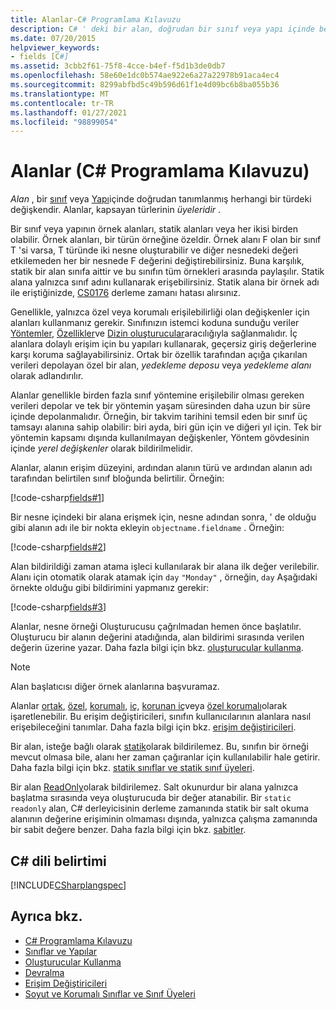 ```yaml
---
title: Alanlar-C# Programlama Kılavuzu
description: C# ' deki bir alan, doğrudan bir sınıf veya yapı içinde belirtilen her türlü tür değişkenidir. Alanlar, kapsayan türlerinin üyeleridir.
ms.date: 07/20/2015
helpviewer_keywords:
- fields [C#]
ms.assetid: 3cbb2f61-75f8-4cce-b4ef-f5d1b3de0db7
ms.openlocfilehash: 58e60e1dc0b574ae922e6a27a22978b91aca4ec4
ms.sourcegitcommit: 8299abfbd5c49b596d61f1e4d09bc6b8ba055b36
ms.translationtype: MT
ms.contentlocale: tr-TR
ms.lasthandoff: 01/27/2021
ms.locfileid: "98899054"
---
```

# <a name="fields-c-programming-guide"></a>Alanlar (C# Programlama Kılavuzu)

*Alan* , bir [sınıf](../../language-reference/keywords/class.md) veya [Yapı](../../language-reference/builtin-types/struct.md)içinde doğrudan tanımlanmış herhangi bir türdeki değişkendir. Alanlar, kapsayan türlerinin *üyeleridir* .

Bir sınıf veya yapının örnek alanları, statik alanları veya her ikisi birden olabilir. Örnek alanları, bir türün örneğine özeldir. Örnek alanı F olan bir sınıf T 'si varsa, T türünde iki nesne oluşturabilir ve diğer nesnedeki değeri etkilemeden her bir nesnede F değerini değiştirebilirsiniz. Buna karşılık, statik bir alan sınıfa aittir ve bu sınıfın tüm örnekleri arasında paylaşılır. Statik alana yalnızca sınıf adını kullanarak erişebilirsiniz. Statik alana bir örnek adı ile eriştiğinizde, [CS0176](../../misc/cs0176.md) derleme zamanı hatası alırsınız.

Genellikle, yalnızca özel veya korumalı erişilebilirliği olan değişkenler için alanları kullanmanız gerekir. Sınıfınızın istemci koduna sunduğu veriler [Yöntemler](./methods.md), [Özellikler](./properties.md)ve [Dizin oluşturucular](../indexers/index.md)aracılığıyla sağlanmalıdır. İç alanlara dolaylı erişim için bu yapıları kullanarak, geçersiz giriş değerlerine karşı koruma sağlayabilirsiniz. Ortak bir özellik tarafından açığa çıkarılan verileri depolayan özel bir alan, *yedekleme deposu* veya *yedekleme alanı* olarak adlandırılır.

Alanlar genellikle birden fazla sınıf yöntemine erişilebilir olması gereken verileri depolar ve tek bir yöntemin yaşam süresinden daha uzun bir süre içinde depolanmalıdır. Örneğin, bir takvim tarihini temsil eden bir sınıf üç tamsayı alanına sahip olabilir: biri ayda, biri gün için ve diğeri yıl için. Tek bir yöntemin kapsamı dışında kullanılmayan değişkenler, Yöntem gövdesinin içinde *yerel değişkenler* olarak bildirilmelidir.

Alanlar, alanın erişim düzeyini, ardından alanın türü ve ardından alanın adı tarafından belirtilen sınıf bloğunda belirtilir. Örneğin:

[!code-csharp[fields#1](snippets/fields/Program.cs#1)]

Bir nesne içindeki bir alana erişmek için, nesne adından sonra, ' de olduğu gibi alanın adı ile bir nokta ekleyin `objectname.fieldname` . Örneğin:

[!code-csharp[fields#2](snippets/fields/Program.cs#2)]

Alan bildirildiği zaman atama işleci kullanılarak bir alana ilk değer verilebilir. Alanı için otomatik olarak atamak için `day` `"Monday"` , örneğin, `day` Aşağıdaki örnekte olduğu gibi bildirimini yapmanız gerekir:

[!code-csharp[fields#3](snippets/fields/Program.cs#3)]

Alanlar, nesne örneği Oluşturucusu çağrılmadan hemen önce başlatılır. Oluşturucu bir alanın değerini atadığında, alan bildirimi sırasında verilen değerin üzerine yazar. Daha fazla bilgi için bkz. [oluşturucular kullanma](./using-constructors.md).

> [!NOTE]
> Alan başlatıcısı diğer örnek alanlarına başvuramaz.

Alanlar [ortak](../../language-reference/keywords/public.md), [özel](../../language-reference/keywords/private.md), [korumalı](../../language-reference/keywords/protected.md), [iç](../../language-reference/keywords/internal.md), [korunan iç](../../language-reference/keywords/protected-internal.md)veya [özel korumalı](../../language-reference/keywords/private-protected.md)olarak işaretlenebilir. Bu erişim değiştiricileri, sınıfın kullanıcılarının alanlara nasıl erişebileceğini tanımlar. Daha fazla bilgi için bkz. [erişim değiştiricileri](./access-modifiers.md).

Bir alan, isteğe bağlı olarak [statik](../../language-reference/keywords/static.md)olarak bildirilemez. Bu, sınıfın bir örneği mevcut olmasa bile, alanı her zaman çağıranlar için kullanılabilir hale getirir. Daha fazla bilgi için bkz. [statik sınıflar ve statik sınıf üyeleri](./static-classes-and-static-class-members.md).

Bir alan [ReadOnly](../../language-reference/keywords/readonly.md)olarak bildirilemez. Salt okunurdur bir alana yalnızca başlatma sırasında veya oluşturucuda bir değer atanabilir. Bir `static readonly` alan, C# derleyicisinin derleme zamanında statik bir salt okuma alanının değerine erişiminin olmaması dışında, yalnızca çalışma zamanında bir sabit değere benzer. Daha fazla bilgi için bkz. [sabitler](./constants.md).

## <a name="c-language-specification"></a>C# dili belirtimi

[!INCLUDE[CSharplangspec](~/includes/csharplangspec-md.md)]

## <a name="see-also"></a>Ayrıca bkz.

- [C# Programlama Kılavuzu](../index.md)
- [Sınıflar ve Yapılar](./index.md)
- [Oluşturucular Kullanma](./using-constructors.md)
- [Devralma](./inheritance.md)
- [Erişim Değiştiricileri](./access-modifiers.md)
- [Soyut ve Korumalı Sınıflar ve Sınıf Üyeleri](./abstract-and-sealed-classes-and-class-members.md)
